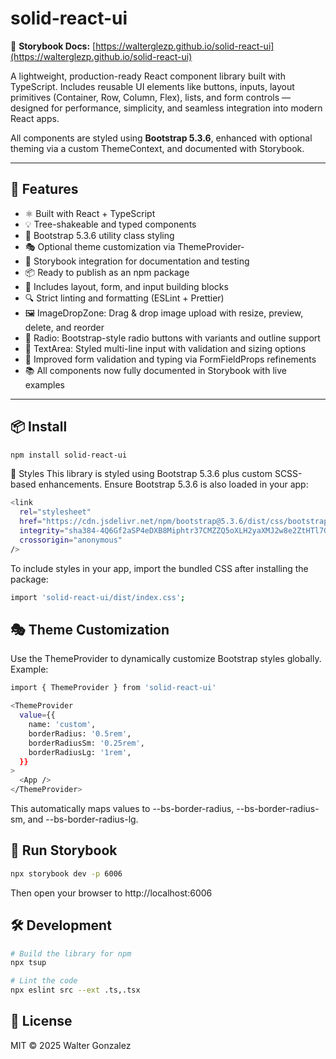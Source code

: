 # solid-react-ui

📘 **Storybook Docs:** [https://walterglezp.github.io/solid-react-ui](https://walterglezp.github.io/solid-react-ui)

A lightweight, production-ready React component library built with TypeScript. Includes reusable UI elements like buttons, inputs, layout primitives (Container, Row, Column, Flex), lists, and form controls — designed for performance, simplicity, and seamless integration into modern React apps.

All components are styled using **Bootstrap 5.3.6**, enhanced with optional theming via a custom ThemeContext, and documented with Storybook.

---

## 🚀 Features

- ⚛️ Built with React + TypeScript
- 💡 Tree-shakeable and typed components
- 🎨 Bootstrap 5.3.6 utility class styling
- 🎭 Optional theme customization via ThemeProvider-
- 🧪 Storybook integration for documentation and testing
- 📦 Ready to publish as an npm package
- 🧩 Includes layout, form, and input building blocks
- 🔍 Strict linting and formatting (ESLint + Prettier)
- 🖼️ ImageDropZone: Drag & drop image upload with resize, preview, delete, and reorder
- 🔘 Radio: Bootstrap-style radio buttons with variants and outline support
- 📝 TextArea: Styled multi-line input with validation and sizing options
- 🧠 Improved form validation and typing via FormFieldProps refinements
- 📚 All components now fully documented in Storybook with live examples

---

## 📦 Install

```bash
npm install solid-react-ui
```

🎨 Styles
This library is styled using Bootstrap 5.3.6 plus custom SCSS-based enhancements.
Ensure Bootstrap 5.3.6 is also loaded in your app:

```bash
<link
  rel="stylesheet"
  href="https://cdn.jsdelivr.net/npm/bootstrap@5.3.6/dist/css/bootstrap.min.css"
  integrity="sha384-4Q6Gf2aSP4eDXB8Miphtr37CMZZQ5oXLH2yaXMJ2w8e2ZtHTl7GptT4jmndRuHDT"
  crossorigin="anonymous"
/>
```

To include styles in your app, import the bundled CSS after installing the package:

```bash
import 'solid-react-ui/dist/index.css';
```

## 🎭 Theme Customization

Use the ThemeProvider to dynamically customize Bootstrap styles globally. Example:

```bash
import { ThemeProvider } from 'solid-react-ui'

<ThemeProvider
  value={{
    name: 'custom',
    borderRadius: '0.5rem',
    borderRadiusSm: '0.25rem',
    borderRadiusLg: '1rem',
  }}
>
  <App />
</ThemeProvider>
```

This automatically maps values to --bs-border-radius, --bs-border-radius-sm, and --bs-border-radius-lg.

## 🧪 Run Storybook

```bash
npx storybook dev -p 6006
```

Then open your browser to http://localhost:6006

## 🛠 Development

```bash
# Build the library for npm
npx tsup

# Lint the code
npx eslint src --ext .ts,.tsx
```

## 📄 License

MIT © 2025 Walter Gonzalez
